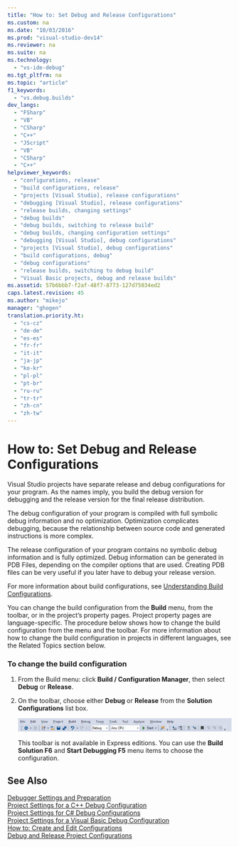 ```yaml
---
title: "How to: Set Debug and Release Configurations"
ms.custom: na
ms.date: "10/03/2016"
ms.prod: "visual-studio-dev14"
ms.reviewer: na
ms.suite: na
ms.technology: 
  - "vs-ide-debug"
ms.tgt_pltfrm: na
ms.topic: "article"
f1_keywords: 
  - "vs.debug.builds"
dev_langs: 
  - "FSharp"
  - "VB"
  - "CSharp"
  - "C++"
  - "JScript"
  - "VB"
  - "CSharp"
  - "C++"
helpviewer_keywords: 
  - "configurations, release"
  - "build configurations, release"
  - "projects [Visual Studio], release configurations"
  - "debugging [Visual Studio], release configurations"
  - "release builds, changing settings"
  - "debug builds"
  - "debug builds, switching to release build"
  - "debug builds, changing configuration settings"
  - "debugging [Visual Studio], debug configurations"
  - "projects [Visual Studio], debug configurations"
  - "build configurations, debug"
  - "debug configurations"
  - "release builds, switching to debug build"
  - "Visual Basic projects, debug and release builds"
ms.assetid: 57b6bbb7-f2af-48f7-8773-127d75034ed2
caps.latest.revision: 45
ms.author: "mikejo"
manager: "ghogen"
translation.priority.ht: 
  - "cs-cz"
  - "de-de"
  - "es-es"
  - "fr-fr"
  - "it-it"
  - "ja-jp"
  - "ko-kr"
  - "pl-pl"
  - "pt-br"
  - "ru-ru"
  - "tr-tr"
  - "zh-cn"
  - "zh-tw"
---
```

# How to: Set Debug and Release Configurations
Visual Studio projects have separate release and debug configurations for your program. As the names imply, you build the debug version for debugging and the release version for the final release distribution.  
  
 The debug configuration of your program is compiled with full symbolic debug information and no optimization. Optimization complicates debugging, because the relationship between source code and generated instructions is more complex.  
  
 The release configuration of your program contains no symbolic debug information and is fully optimized. Debug information can be generated in PDB Files, depending on the compiler options that are used. Creating PDB files can be very useful if you later have to debug your release version.  
  
 For more information about build configurations, see [Understanding Build Configurations](../VS_IDE/understanding-build-configurations.md).  
  
 You can change the build configuration from the **Build** menu, from the toolbar, or in the project’s property pages. Project property pages are language-specific. The procedure below shows how to change the build configuration from the menu and the toolbar. For more information about how to change the build configuration in projects in different languages, see the Related Topics section below.  
  
### To change the build configuration  
  
1.  From the Build menu: click **Build / Configuration Manager**, then select **Debug** or **Release**.  
  
2.  On the toolbar, choose either **Debug** or **Release** from the **Solution Configurations** list box.  
  
     ![toolbar build configuration](../VS_debugger/media/toolbarbuildconfiguration.png "ToolbarBuildConfiguration")  
  
     This toolbar is not available in Express editions. You can use the **Build Solution F6** and **Start Debugging F5** menu items to choose the configuration.  
  
## See Also  
 [Debugger Settings and Preparation](../VS_debugger/debugger-settings-and-preparation.md)   
 [Project Settings for a C++ Debug Configuration](../VS_debugger/project-settings-for-a-c---debug-configuration.md)   
 [Project Settings for  C# Debug Configurations](../VS_debugger/project-settings-for--csharp-debug-configurations.md)   
 [Project Settings for a Visual Basic Debug Configuration](../VS_debugger/project-settings-for-a-visual-basic-debug-configuration.md)   
 [How to: Create and Edit Configurations](../VS_IDE/how-to--create-and-edit-configurations.md)   
 [Debug and Release Project Configurations](assetId:///0440b300-0614-4511-901a-105b771b236e)